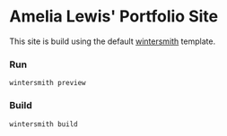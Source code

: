 # Amelia Lewis' Portfolio Site

This site is build using the default [wintersmith](https://github.com/jnordberg/wintersmith) template.

### Run
```
wintersmith preview
```

### Build
```
wintersmith build
```
